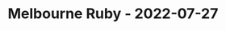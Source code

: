 ---
layout: post
title: Melbourne Ruby - 2022-07-27
datetime: 2022-07-27 18:00:00.000000000 -04:00
url: https://www.meetup.com/Ruby-On-Rails-Oceania-Melbourne/events/268079424/
---